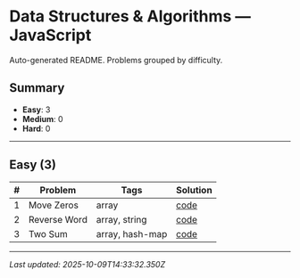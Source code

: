 # Data Structures & Algorithms — JavaScript

Auto-generated README. Problems grouped by difficulty.

## Summary

- **Easy**: 3
- **Medium**: 0
- **Hard**: 0

---

## Easy (3)

| # | Problem | Tags | Solution |
|---|---|---|---|
| 1 | Move Zeros | array | [code](./solutions/easy/move-zeros.js) |
| 2 | Reverse Word | array,  string | [code](./solutions/easy/reverse-word.js) |
| 3 | Two Sum | array,  hash-map | [code](./solutions/easy/two-sums.js) |


---

_Last updated: 2025-10-09T14:33:32.350Z_
